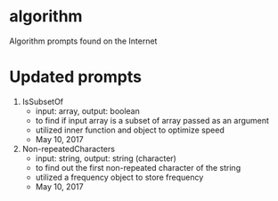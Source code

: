 # algorithm
Algorithm prompts found on the Internet

# Updated prompts
1. IsSubsetOf
   - input: array, output: boolean
   - to find if input array is a subset of array passed as an argument
   - utilized inner function and object to optimize speed
   - May 10, 2017
2. Non-repeatedCharacters
	 - input: string, output: string (character)
	 - to find out the first non-repeated character of the string
	 - utilized a frequency object to store frequency
	 - May 10, 2017
